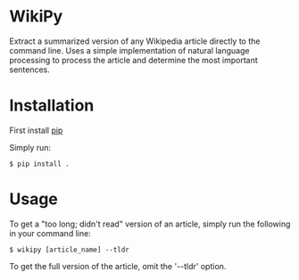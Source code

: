 # WikiPy

Extract a summarized version of any Wikipedia article directly to the command line. Uses a simple implementation of natural 
language processing to process the article and determine the most important sentences.


# Installation

First install [pip](https://pypi.python.org/pypi/pip)

Simply run:

    $ pip install .


# Usage

To get a "too long; didn't read" version of an article, simply run the following in your command line:
    
    $ wikipy [article_name] --tldr 
    
To get the full version of the article, omit the '--tldr' option.


